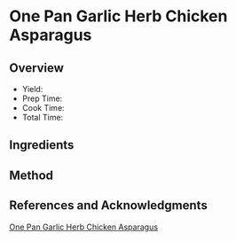 # One Pan Garlic Herb Chicken Asparagus

## Overview

- Yield:
- Prep Time:
- Cook Time:
- Total Time:

## Ingredients


## Method



## References and Acknowledgments

[One Pan Garlic Herb Chicken Asparagus](http://www.lecremedelacrumb.com/one-pan-garlic-herb-chicken-asparagus/)
